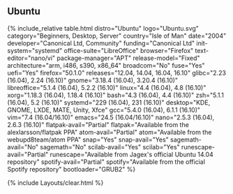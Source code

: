 ## Ubuntu
{% include_relative table.html distro="Ubuntu" logo="Ubuntu.svg" category="Beginners, Desktop, Server" country="Isle of Man" date="2004" developer="Canonical Ltd, Community" funding="Canonical Ltd" init-system="systemd" office-suite="LibreOffice" browser="Firefox" text-editor="nano/vi" package-manager="APT" release-model="Fixed" architecture="arm, i486, s390, x86_64" broadcom="No" fuse="Yes" uefi="Yes" firefox="50.1.0" releases="12.04, 14.04, 16.04, 16.10" glibc="2.23 (16.04), 2.24 (16.10)" gnome="3.18.4 (16.04), 3.20.4 (16.10)" libreoffice="5.1.4 (16.04), 5.2.2 (16.10)" linux="4.4 (16.04), 4.8 (16.10)" xorg="1.18.3 (16.04), 1.18.4 (16.10)" bash="4.3 (16.04), 4.4 (16.10)" zsh="5.1.1 (16.04), 5.2 (16.10)" systemd="229 (16.04), 231 (16.10)" desktop="KDE, GNOME, LXDE, MATE, Unity, Xfce" gcc="5.4.0 (16.04), 6.1.1 (16.10)" vim="7.4 (16.04/16.10)" emacs="24.5 (16.04/16.10)" nano="2.5.3 (16.04), 2.6.3 (16.10)" flatpak-avail="Partial" flatpak="Available from the alexlarsson/flatpak PPA" atom-avail="Partial" atom="Available from the webupd8team/atom PPA" snap="Yes" snap-avail="Yes" sagemath-avail="No" sagemath="No" scilab-avail="Yes" scilab="Yes" runescape-avail="Partial" runescape="Available from Jagex's official Ubuntu 14.04 repository" spotify-avail="Partial" spotify="Available from the official Spotify repository" bootloader="GRUB2" %}

{% include Layouts/clear.html %}
